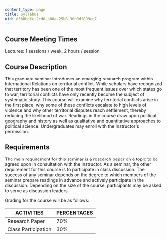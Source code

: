 ```yaml
---
content_type: page
title: Syllabus
uid: d388bdfc-2cd0-a80a-25b8-30d9df899ce7
---
```


Course Meeting Times
--------------------

Lectures: 1 sessions / week, 2 hours / session

Course Description
------------------

This graduate seminar introduces an emerging research program within International Relations on territorial conflict. While scholars have recognized that territory has been one of the most frequent issues over which states go to war, territorial conflicts have only recently become the subject of systematic study. This course will examine why territorial conflicts arise in the first place, why some of these conflicts escalate to high levels of violence and why other territorial disputes reach settlement, thereby reducing the likelihood of war. Readings in the course draw upon political geography and history as well as qualitative and quantitative approaches to political science. Undergraduates may enroll with the instructor's permission.

Requirements
------------

The main requirement for this seminar is a research paper on a topic to be agreed upon in consultation with the instructor. As a seminar, the other requirement for this course is to participate in class discussion. The success of any seminar depends on the degree to which members of the seminar prepare readings in advance and actively participate in the discussion. Depending on the size of the course, participants may be asked to serve as discussion leaders.

Grading for the course will be as follows:

| ACTIVITIES | PERCENTAGES |
| --- | --- |
| Research Paper | 70% |
| Class Participation | 30%